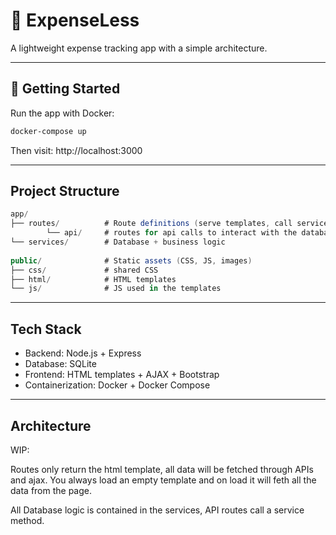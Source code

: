 # 💸 ExpenseLess

A lightweight expense tracking app with a simple architecture.

---
## 🚀 Getting Started

Run the app with Docker:

```bash
docker-compose up
```

Then visit: http://localhost:3000

---

## Project Structure

```csharp
app/
├── routes/          # Route definitions (serve templates, call services)
        └── api/     # routes for api calls to interact with the database
└── services/        # Database + business logic
  
public/              # Static assets (CSS, JS, images)
├── css/             # shared CSS
├── html/            # HTML templates
└── js/              # JS used in the templates
```

---
## Tech Stack

- Backend: Node.js + Express
- Database: SQLite
- Frontend: HTML templates + AJAX + Bootstrap
- Containerization: Docker + Docker Compose

---

## Architecture

WIP:

Routes only return the html template, all data will be fetched through APIs and ajax.
You always load an empty template and on load it will feth all the data from the page.



All Database logic is contained in the services, API routes call a service method.
